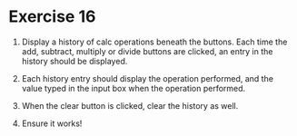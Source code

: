 # Exercise 16

1. Display a history of calc operations beneath the buttons. Each time the add, subtract, multiply or divide buttons are clicked, an entry in the history should be displayed.

2. Each history entry should display the operation performed, and the value typed in the input box when the operation performed.

3. When the clear button is clicked, clear the history as well.

4. Ensure it works!